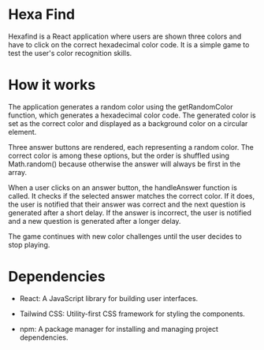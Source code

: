 # Hexa Find

Hexafind is a React application where users are shown three colors and have to click on the correct hexadecimal color code. It is a simple game to test the user's color recognition skills.

# How it works

The application generates a random color using the getRandomColor function, which generates a hexadecimal color code. The generated color is set as the correct color and displayed as a background color on a circular element.

Three answer buttons are rendered, each representing a random color. The correct color is among these options, but the order is shuffled using Math.random() because otherwise the answer will always be first in the array.

When a user clicks on an answer button, the handleAnswer function is called. It checks if the selected answer matches the correct color. If it does, the user is notified that their answer was correct and the next question is generated after a short delay. If the answer is incorrect, the user is notified and a new question is generated after a longer delay.

The game continues with new color challenges until the user decides to stop playing.

# Dependencies

- React: A JavaScript library for building user interfaces.

- Tailwind CSS: Utility-first CSS framework for styling the components.

- npm: A package manager for installing and managing project dependencies.
